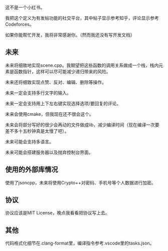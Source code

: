 这不是一个小红书。

我把这个定义为有发帖功能的社交平台，其中帖子显示参考知乎，评论显示参考Codeforces。

如果你能帮忙开发，我将非常感谢你。（然而我还没有写开发文档）

## 未来

未来将细致地实现scene.cpp。我期望把这些函数的调用关系做成一个栈，栈内元素是函数指针，这样可以尽可能减少递归带来的风险。

未来还将细致实现点赞、反对、编辑、删除等操作。

未来一定会支持多行文字的输入。

未来一定会支持用上下左右键实现选择选项/要回复的评论。

未来会使用cmake，但我现在还不很会这个。

未来会将部分写好的很少会再动的文件做成lib，减少编译时间（现在编译一次要差不多十五秒钟真是太慢了吧）。

未来可能会支持多语言。

未来可能会搭建服务器以及抛弃控制台界面。

## 使用的外部库情况

使用了jsoncpp，未来将使用Crypto++对密码、手机号等个人数据进行加密。

## 协议

协议应该是MIT License，晚点我看看把协议写上去。

## 其他

代码格式化细节在.clang-format里，编译指令参考.vscode里的tasks.json。